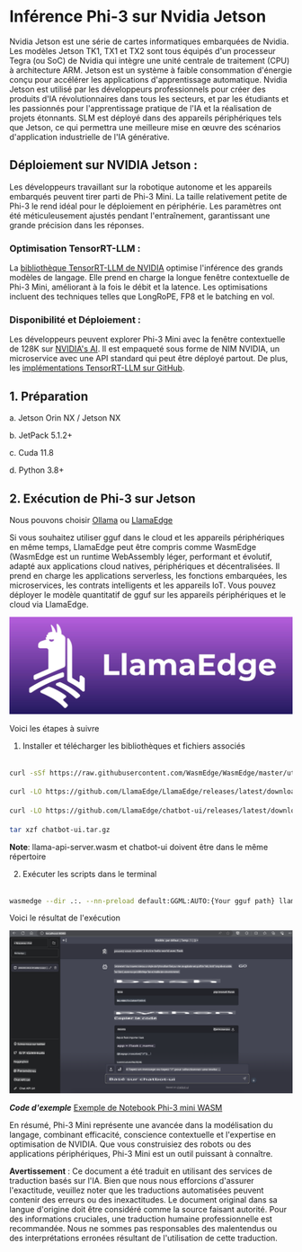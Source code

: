 # **Inférence Phi-3 sur Nvidia Jetson**

Nvidia Jetson est une série de cartes informatiques embarquées de Nvidia. Les modèles Jetson TK1, TX1 et TX2 sont tous équipés d'un processeur Tegra (ou SoC) de Nvidia qui intègre une unité centrale de traitement (CPU) à architecture ARM. Jetson est un système à faible consommation d'énergie conçu pour accélérer les applications d'apprentissage automatique. Nvidia Jetson est utilisé par les développeurs professionnels pour créer des produits d'IA révolutionnaires dans tous les secteurs, et par les étudiants et les passionnés pour l'apprentissage pratique de l'IA et la réalisation de projets étonnants. SLM est déployé dans des appareils périphériques tels que Jetson, ce qui permettra une meilleure mise en œuvre des scénarios d'application industrielle de l'IA générative.

## Déploiement sur NVIDIA Jetson :
Les développeurs travaillant sur la robotique autonome et les appareils embarqués peuvent tirer parti de Phi-3 Mini. La taille relativement petite de Phi-3 le rend idéal pour le déploiement en périphérie. Les paramètres ont été méticuleusement ajustés pendant l'entraînement, garantissant une grande précision dans les réponses.

### Optimisation TensorRT-LLM :
La [bibliothèque TensorRT-LLM de NVIDIA](https://github.com/NVIDIA/TensorRT-LLM?WT.mc_id=aiml-138114-kinfeylo) optimise l'inférence des grands modèles de langage. Elle prend en charge la longue fenêtre contextuelle de Phi-3 Mini, améliorant à la fois le débit et la latence. Les optimisations incluent des techniques telles que LongRoPE, FP8 et le batching en vol.

### Disponibilité et Déploiement :
Les développeurs peuvent explorer Phi-3 Mini avec la fenêtre contextuelle de 128K sur [NVIDIA's AI](https://www.nvidia.com/en-us/ai-data-science/generative-ai/). Il est empaqueté sous forme de NIM NVIDIA, un microservice avec une API standard qui peut être déployé partout. De plus, les [implémentations TensorRT-LLM sur GitHub](https://github.com/NVIDIA/TensorRT-LLM).

 ## **1. Préparation**

a. Jetson Orin NX / Jetson NX

b. JetPack 5.1.2+
   
c. Cuda 11.8
   
d. Python 3.8+

 ## **2. Exécution de Phi-3 sur Jetson**

 Nous pouvons choisir [Ollama](https://ollama.com) ou [LlamaEdge](https://llamaedge.com)

 Si vous souhaitez utiliser gguf dans le cloud et les appareils périphériques en même temps, LlamaEdge peut être compris comme WasmEdge (WasmEdge est un runtime WebAssembly léger, performant et évolutif, adapté aux applications cloud natives, périphériques et décentralisées. Il prend en charge les applications serverless, les fonctions embarquées, les microservices, les contrats intelligents et les appareils IoT. Vous pouvez déployer le modèle quantitatif de gguf sur les appareils périphériques et le cloud via LlamaEdge.

![llamaedge](../../../../translated_images/llamaedge.d1314f30755868575f55e27125fdd9838b6962e3bce66c9bd21eaffebfcf57b9.fr.jpg)

Voici les étapes à suivre 

1. Installer et télécharger les bibliothèques et fichiers associés

```bash

curl -sSf https://raw.githubusercontent.com/WasmEdge/WasmEdge/master/utils/install.sh | bash -s -- --plugin wasi_nn-ggml

curl -LO https://github.com/LlamaEdge/LlamaEdge/releases/latest/download/llama-api-server.wasm

curl -LO https://github.com/LlamaEdge/chatbot-ui/releases/latest/download/chatbot-ui.tar.gz

tar xzf chatbot-ui.tar.gz

```

**Note**: llama-api-server.wasm et chatbot-ui doivent être dans le même répertoire

2. Exécuter les scripts dans le terminal

```bash

wasmedge --dir .:. --nn-preload default:GGML:AUTO:{Your gguf path} llama-api-server.wasm -p phi-3-chat

```

Voici le résultat de l'exécution

![llamaedgerun](../../../../translated_images/llamaedgerun.fcb0c81257035c00b2a9ec7d2f541d64f9f357eec4adf45f5c951c4c06cd1df9.fr.png)

***Code d'exemple*** [Exemple de Notebook Phi-3 mini WASM](https://github.com/Azure-Samples/Phi-3MiniSamples/tree/main/wasm)

En résumé, Phi-3 Mini représente une avancée dans la modélisation du langage, combinant efficacité, conscience contextuelle et l'expertise en optimisation de NVIDIA. Que vous construisiez des robots ou des applications périphériques, Phi-3 Mini est un outil puissant à connaître.

**Avertissement** :
Ce document a été traduit en utilisant des services de traduction basés sur l'IA. Bien que nous nous efforcions d'assurer l'exactitude, veuillez noter que les traductions automatisées peuvent contenir des erreurs ou des inexactitudes. Le document original dans sa langue d'origine doit être considéré comme la source faisant autorité. Pour des informations cruciales, une traduction humaine professionnelle est recommandée. Nous ne sommes pas responsables des malentendus ou des interprétations erronées résultant de l'utilisation de cette traduction.